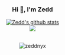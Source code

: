<h3 align="center">Hi 👋, I'm Zedd </h3>
<!-- <h3 align="center">A passionate frontend developer from Indonesian</h3>
-->
<!--
![JavaScript](https://img.shields.io/badge/javascript-%23323330.svg?style=for-the-badge&logo=javascript&logoColor=%23F7DF1E) 
![TypeScript](https://img.shields.io/badge/typescript-%23007ACC.svg?style=for-the-badge&logo=typescript&logoColor=white) 
![Next JS](https://img.shields.io/badge/Next-black?style=for-the-badge&logo=next.js&logoColor=white) 
![React](https://img.shields.io/badge/react-%2320232a.svg?style=for-the-badge&logo=react&logoColor=%2361DAFB) 
![TailwindCSS](https://img.shields.io/badge/tailwindcss-%2338B2AC.svg?style=for-the-badge&logo=tailwind-css&logoColor=white) 
![NPM](https://img.shields.io/badge/NPM-%23000000.svg?style=for-the-badge&logo=npm&logoColor=white)
-->
<div align="center" gap="5px">
  <a href="https://github.com/Zeddnyx/github-readme-stats"><img align="center" src="https://github-readme-stats.vercel.app/api?username=Zeddnyx&theme=github_dark&show_icons=true&hide_border=true" alt="Zedd's github stats" /></a>
  <br /> 
  <a align="center" href="https://github.com/Zeddnyx/github-readme-stats"><img align="center" src="https://github-readme-stats.vercel.app/api/top-langs/?username=Zeddnyx&theme=github_dark&layout=compact&hide_border=true" /></a>
</div>
<br />
<p align="center"> <img src="https://komarev.com/ghpvc/?username=zeddnyx&label=Profile%20views&color=0e75b6&style=flat" alt="zeddnyx" /> </p>
